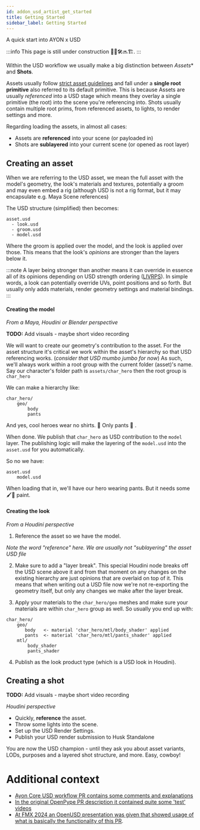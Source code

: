 ```yaml
---
id: addon_usd_artist_get_started
title: Getting Started
sidebar_label: Getting Started
---
```


A quick start into AYON x USD

:::info
This page is still under construction 👷🚧🛠️🔜🏗️.
:::

Within the USD workflow we usually make a big distinction between *Assets** and **Shots**.

Assets usually follow [strict asset guidelines](http://localhost:3000/docs/addon_usd_artist_usd_intro#usd-asset-structure-guidelines) and fall under a **single root primitive** also referred to its default primitive. This is because Assets are usually *referenced* into a USD stage which means they overlay a single primitive (the root) into the scene you're referencing into.
Shots usually contain multiple root prims, from referenced assets, to lights, to render settings and more.

Regarding loading the assets, in almost all cases:

- Assets are **referenced** into your scene (or payloaded in)
- Shots are **sublayered** into your current scene (or opened as root layer)

## Creating an asset

When we are referring to the USD asset, we mean the full asset with the model's geometry, the look's materials and textures, potentially a groom and may even embed a rig (although USD is not a rig format, but it may encapsulate e.g. Maya Scene references) 

The USD structure (simplified) then becomes:

```
asset.usd
  - look.usd
  - groom.usd
  - model.usd
```
Where the groom is applied over the model, and the look is applied over those.
This means that the look's _opinions_ are stronger than the layers below it.

:::note
A layer being stronger than another means it can override in essence all of its opinions depending on USD strength ordering ([LIVRPS](https://remedy-entertainment.github.io/USDBook/terminology/LIVRPS.html)). In simple words, a look can potentially override UVs, point positions and so forth. But usually only adds materials, render geometry settings and material bindings.
:::

#### Creating the model

_From a Maya, Houdini or Blender perspective_

**TODO:** Add visuals - maybe short video recording

We will want to create our geometry's contribution to the asset.
For the asset structure it's critical we work within the asset's hierarchy so that USD referencing works. (_consider that USD mumbo jumbo for now_)
As such, we'll always work within a root group with the current folder (asset)'s name.
Say our character's folder path is `assets/char_hero` then the root group is `char_hero`

We can make a hierarchy like:
```
char_hero/
    geo/
        body
        pants
```
And yes, cool heroes wear no shirts. 👕 Only pants 👖 .
 
When done. We publish that `char_hero` as USD contribution to the `model` layer.
The publishing logic will make the layering of the `model.usd` into the `asset.usd` for you automatically.

So no we have:
```
asset.usd
    model.usd
```
When loading that in, we'll have our hero wearing pants.
But it needs some 🖌️🎨 paint.

#### Creating the look

_From a Houdini perspective_

1. Reference the asset so we have the model.

_Note the word "reference" here. We are usually not "sublayering" the asset USD file_

2. Make sure to add a "layer break". This special Houdini node breaks off the USD scene above it and from that moment on any changes on the existing hierarchy are just opinions that are overlaid on top of it. This means that when writing out a USD file now we're not re-exporting the geometry itself, but only any changes we make after the layer break.

3. Apply your materials to the `char_hero/geo` meshes and make sure your materials are within `char_hero` group as well. So usually you end up with:
```
char_hero/
    geo/
       body   <- material 'char_hero/mtl/body_shader' applied
       pants  <- material 'char_hero/mtl/pants_shader' applied
    mtl/
        body_shader
        pants_shader
```

4. Publish as the look product type (which is a USD look in Houdini).

## Creating a shot

**TODO:** Add visuals - maybe short video recording

_Houdini perspective_

- Quickly, **reference** the asset.
- Throw some lights into the scene.
- Set up the USD Render Settings.
- Publish your USD render submission to Husk Standalone 

You are now the USD champion - until they ask you about asset variants, LODs, purposes and a layered shot structure, and more. Easy, cowboy!


# Additional context

- [Ayon Core USD workflow PR contains some comments and explanations](https://github.com/ynput/ayon-core/pull/295)
- [In the original OpenPype PR description it contained quite some 'test' videos](https://github.com/ynput/OpenPype/pull/5925#issue-1995346181)
- [At FMX 2024 an OpenUSD presentation was given that showed usage of what is basically the functionality of this PR](https://www.youtube.com/watch?v=1KqrIRCi_EQ).